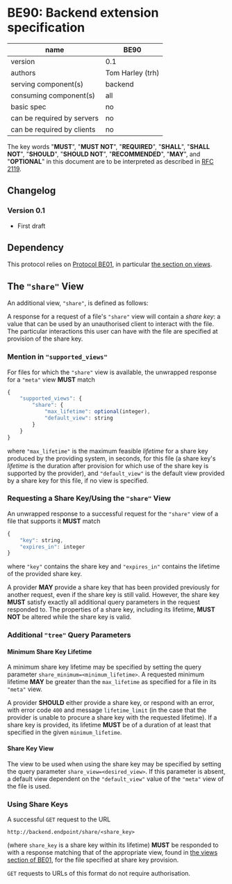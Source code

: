 # BE90: Backend extension specification

| name                       | BE90               |
|----------------------------|--------------------|
| version                    | 0.1                |
| authors                    | Tom Harley (trh)   |
| serving component(s)       | backend            |
| consuming component(s)     | all                |
| basic spec                 | no                 |
| can be required by servers | no                 |
| can be required by clients | no                 |

The key words "**MUST**", "**MUST NOT**", "**REQUIRED**", "**SHALL**", "**SHALL NOT**", "**SHOULD**", "**SHOULD NOT**", "**RECOMMENDED**", "**MAY**", and "**OPTIONAL**" in this document are to be interpreted as described in [RFC 2119](https://www.ietf.org/rfc/rfc2119.txt).

## Changelog
### Version 0.1

- First draft

## Dependency

This protocol relies on [Protocol BE01](BE01.md), in particular [the section on views](BE01.md#views).

## The `"share"` View

An additional view, `"share"`, is defined as follows:

A response for a request of a file's `"share"` view will contain a _share key_: a value that can be used by an unauthorised client to interact with the file. The particular interactions this user can have with the file are specified at provision of the share key.

### Mention in `"supported_views"`

For files for which the `"share"` view is available, the unwrapped response for a `"meta"` view **MUST** match
```javascript
{
    "supported_views": {
        "share": {
            "max_lifetime": optional(integer),
            "default_view": string
        }
    }
}
```
where `"max_lifetime"` is the maximum feasible _lifetime_ for a share key produced by the providing system, in seconds, for this file (a share key's _lifetime_ is the duration after provision for which use of the share key is supported by the provider), and `"default_view"` is the default view provided by a share key for this file, if no view is specified.

### Requesting a Share Key/Using the `"share"` View

An unwrapped response to a successful request for the `"share"` view of a file that supports it **MUST** match
```javascript
{
    "key": string,
    "expires_in": integer
}
```
where `"key"` contains the share key and `"expires_in"` contains the lifetime of the provided share key.

A provider **MAY** provide a share key that has been provided previously for another request, even if the share key is still valid. However, the share key **MUST** satisfy exactly all additional query parameters in the request responded to. The properties of a share key, including its lifetime, **MUST NOT** be altered while the share key is valid.

### Additional `"tree"` Query Parameters

#### Minimum Share Key Lifetime

A minimum share key lifetime may be specified by setting the query parameter `share_minimum=<minimum_lifetime>`. A requested minimum lifetime **MAY** be greater than the `max_lifetime` as specified for a file in its `"meta"` view.

A provider **SHOULD** either provide a share key, or respond with an error, with error code `400` and message `lifetime_limit` (in the case that the provider is unable to procure a share key with the requested lifetime). If a share key is provided, its lifetime **MUST** be of a duration of at least that specified in the given `minimum_lifetime`.

#### Share Key View

The view to be used when using the share key may be specified by setting the query parameter `share_view=<desired_view>`. If this parameter is absent, a default view dependent on the `"default_view"` value of the `"meta"` view of the file is used.

### Using Share Keys

A successful `GET` request to the URL
```
http://backend.endpoint/share/<share_key>
```
(where `share_key` is a share key within its lifetime) **MUST** be responded to with a response matching that of the appropriate view, found in [the views section of BE01](BE01.md#views), for the file specified at share key provision.

`GET` requests to URLs of this format do not require authorisation.
